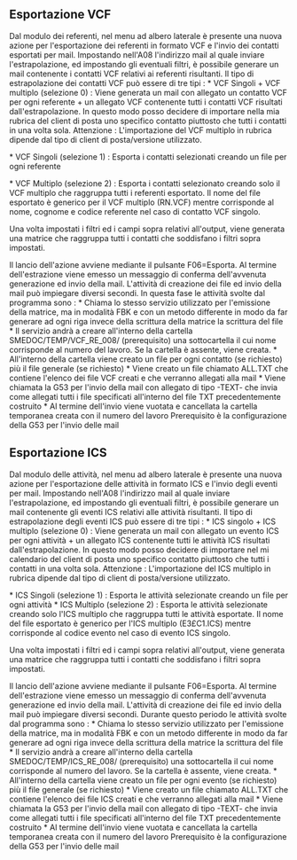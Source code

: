 ## Esportazione VCF
Dal modulo dei referenti, nel menu ad albero laterale è presente una nuova azione per l'esportazione dei referenti in formato VCF e l'invio dei contatti esportati per mail.
Impostando nell'A08 l'indirizzo mail al quale inviare l'estrapolazione, ed impostando gli eventuali filtri, è possibile generare un mail contenente i contatti VCF relativi ai referenti risultanti.
Il tipo di estrapolazione dei contatti VCF può essere di tre tipi : 
\* VCF Singoli + VCF multiplo (selezione 0) :  Viene generata un mail con allegato un contatto VCF per ogni referente + un allegato VCF contenente tutti i contatti VCF risultati dall'estrapolazione. In questo modo posso decidere di importare nella mia rubrica del client di posta uno specifico contatto piuttosto che tutti i contatti in una volta sola. Attenzione :  L'importazione del VCF multiplo in rubrica dipende dal tipo di client di posta/versione utilizzato.

\* VCF Singoli (selezione 1) :  Esporta i contatti selezionati creando un file per ogni referente

\* VCF Multiplo (selezione 2) :  Esporta i contatti selezionato creando solo il VCF multiplo che raggruppa tutti i referenti esportato. Il nome del file esportato è generico per il VCF multiplo (RN.VCF) mentre corrisponde al nome, cognome e codice referente nel caso di contatto VCF singolo.

Una volta impostati i filtri ed i campi sopra relativi all'output, viene generata una matrice che raggruppa tutti i contatti che soddisfano i filtri sopra impostati.

Il lancio dell'azione avviene mediante il pulsante F06=Esporta. Al termine dell'estrazione viene emesso un messaggio di conferma dell'avvenuta generazione ed invio della mail. L'attività di creazione dei file ed invio della mail può impiegare diversi secondi.
In questa fase le attività svolte dal programma sono : 
\* Chiama lo stesso servizio utilizzato per l'emissione della matrice, ma in modalità FBK e con un metodo differente in modo da far generare ad ogni riga invece della scrittura della matrice la scrittura del file
\* Il servizio andrà a creare all'interno della cartella SMEDOC/TEMP/VCF_RE_008/ (prerequisito) una sottocartella il cui nome corrisponde al numero del lavoro. Se la cartella è assente, viene creata.
\* All'interno della cartella viene creato un file per ogni contatto (se richiesto) più il file generale (se richiesto)
\* Viene creato un file chiamato ALL.TXT che contiene l'elenco dei file VCF creati e che verranno allegati alla mail
\* Viene chiamata la G53 per l'invio della mail con allegato di tipo -TEXT- che invia come allegati tutti i file specificati all'interno del file TXT precedentemente costruito
\* Al termine dell'invio viene vuotata e cancellata la cartella temporanea creata con il numero del lavoro
Prerequisito è la configurazione della G53 per l'invio delle mail

## Esportazione ICS

Dal modulo delle attività, nel menu ad albero laterale è presente una nuova azione per l'esportazione delle attività in formato ICS e l'invio degli eventi per mail.
Impostando nell'A08 l'indirizzo mail al quale inviare l'estrapolazione, ed impostando gli eventuali filtri, è possibile generare un mail contenente gli eventi ICS relativi alle attività risultanti.
Il tipo di estrapolazione degli eventi ICS può essere di tre tipi : 
\* ICS singolo + ICS multiplo (selezione 0) :  Viene generata un mail con allegato un evento ICS per ogni attività + un allegato ICS contenente tutti le attività ICS risultati dall'estrapolazione. In questo modo posso decidere di importare nel mi calendario del client di posta uno specifico contatto piuttosto che tutti i contatti in una volta sola. Attenzione :  L'importazione del ICS multiplo in rubrica dipende dal tipo di client di posta/versione utilizzato.

\* ICS Singoli (selezione 1) :  Esporta le attività selezionate creando un file per ogni attività
\* ICS Multiplo (selezione 2) :  Esporta le attività selezionate creando solo l'ICS multiplo che raggruppa tutti le attività esportate. Il nome del file esportato è generico per l'ICS multiplo (E3£C1.ICS) mentre corrisponde al codice evento nel caso di evento ICS singolo.

Una volta impostati i filtri ed i campi sopra relativi all'output, viene generata una matrice che raggruppa tutti i contatti che soddisfano i filtri sopra impostati.

Il lancio dell'azione avviene mediante il pulsante F06=Esporta. Al termine dell'estrazione viene emesso un messaggio di conferma dell'avvenuta generazione ed invio della mail. L'attività di creazione dei file ed invio della mail può impiegare diversi secondi.
Durante questo periodo le attività svolte dal programma sono : 
\* Chiama lo stesso servizio utilizzato per l'emissione della matrice, ma in modalità FBK e con un metodo differente in modo da far generare ad ogni riga invece della scrittura della matrice la scrittura del file
\* Il servizio andrà a creare all'interno della cartella SMEDOC/TEMP/ICS_RE_008/ (prerequisito) una sottocartella il cui nome corrisponde al numero del lavoro. Se la cartella è assente, viene creata.
\* All'interno della cartella viene creato un file per ogni evento (se richiesto) più il file generale (se richiesto)
\* Viene creato un file chiamato ALL.TXT che contiene l'elenco dei file ICS creati e che verranno allegati alla mail
\* Viene chiamata la G53 per l'invio della mail con allegato di tipo -TEXT- che invia come allegati tutti i file specificati all'interno del file TXT precedentemente costruito
\* Al termine dell'invio viene vuotata e cancellata la cartella temporanea creata con il numero del lavoro
Prerequisito è la configurazione della G53 per l'invio delle mail
